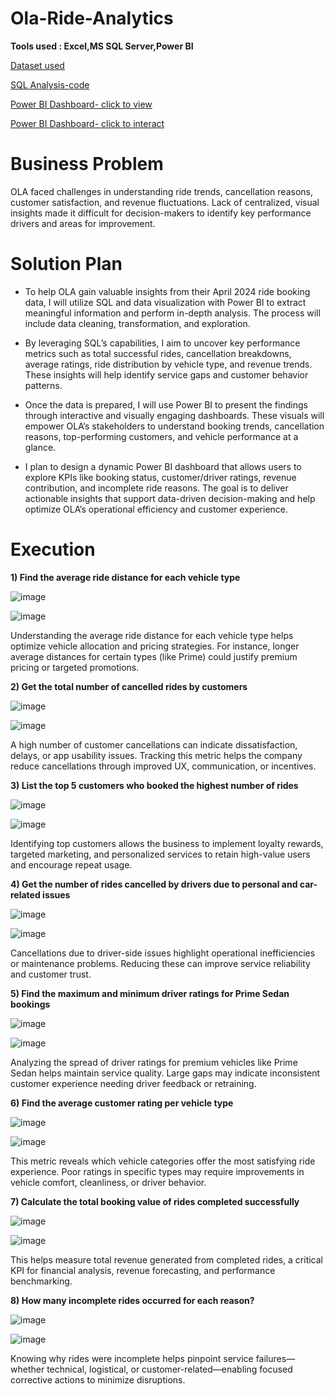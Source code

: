 # Ola-Ride-Analytics
**Tools used : Excel,MS SQL Server,Power BI**

[Dataset used](https://docs.google.com/spreadsheets/d/1tfhGked6AI4C1TwjwBMm2nvJPln1pw93/edit?usp=sharing&ouid=104819260278317021909&rtpof=true&sd=true)

[SQL Analysis-code](https://github.com/himanshii15/Ola-PowerBI-SQL-Project/blob/16ddd0c739801ea428faddf60d9647d023e4ac58/sql_analysis)

[Power BI Dashboard- click to view](https://github.com/himanshii15/Ola-PowerBI-SQL-Project/blob/16ddd0c739801ea428faddf60d9647d023e4ac58/olaproject.pdf)

[Power BI Dashboard- click to interact](https://github.com/himanshii15/Ola-PowerBI-SQL-Project/blob/16ddd0c739801ea428faddf60d9647d023e4ac58/olaproject.pbix)


# Business Problem
OLA faced challenges in understanding ride trends, cancellation reasons, customer satisfaction, and revenue fluctuations. Lack of centralized, visual insights made it difficult for decision-makers to identify key performance drivers and areas for improvement.


# Solution Plan
- To help OLA gain valuable insights from their April 2024 ride booking data, I will utilize SQL and data visualization with Power BI to extract meaningful information and perform in-depth analysis. The process will include data cleaning, transformation, and exploration.

- By leveraging SQL’s capabilities, I aim to uncover key performance metrics such as total successful rides, cancellation breakdowns, average ratings, ride distribution by vehicle type, and revenue trends. These insights will help identify service gaps and customer behavior patterns.
  
- Once the data is prepared, I will use Power BI to present the findings through interactive and visually engaging dashboards. These visuals will empower OLA’s stakeholders to understand booking trends, cancellation reasons, top-performing customers, and vehicle performance at a glance.

- I plan to design a dynamic Power BI dashboard that allows users to explore KPIs like booking status, customer/driver ratings, revenue contribution, and incomplete ride reasons. The goal is to deliver actionable insights that support data-driven decision-making and help optimize OLA’s operational efficiency and customer experience.


# Execution

**1) Find the average ride distance for each vehicle type**

 ![image](https://github.com/user-attachments/assets/356a283b-d912-4ca6-b746-e251b2c386d7)

 ![image](https://github.com/user-attachments/assets/685f497a-95d1-4817-832d-0bddeca9985c)

Understanding the average ride distance for each vehicle type helps optimize vehicle allocation and pricing strategies. For instance, longer average distances for certain types (like Prime) could justify premium pricing or targeted promotions.

**2) Get the total number of cancelled rides by customers**

![image](https://github.com/user-attachments/assets/35d05811-ac27-4a69-b6e4-41b87e3008bf)

![image](https://github.com/user-attachments/assets/5abe6ffc-1f6b-4ea9-b9ba-732c7a8f5dd0)

A high number of customer cancellations can indicate dissatisfaction, delays, or app usability issues. Tracking this metric helps the company reduce cancellations through improved UX, communication, or incentives.

**3) List the top 5 customers who booked the highest number of rides**

![image](https://github.com/user-attachments/assets/7ffcb4db-97c6-417a-a772-4bfec824b8ec)

![image](https://github.com/user-attachments/assets/d8bbf8e6-0c47-4e06-9260-c91b8a1d53ee)

Identifying top customers allows the business to implement loyalty rewards, targeted marketing, and personalized services to retain high-value users and encourage repeat usage.

**4) Get the number of rides cancelled by drivers due to personal and car-related issues**

![image](https://github.com/user-attachments/assets/58812478-8435-414e-863c-39c7fd46d52f)

![image](https://github.com/user-attachments/assets/34f2fc9e-d956-49b4-915b-b8d7591e58cd)

Cancellations due to driver-side issues highlight operational inefficiencies or maintenance problems. Reducing these can improve service reliability and customer trust.

**5) Find the maximum and minimum driver ratings for Prime Sedan bookings**

![image](https://github.com/user-attachments/assets/f3367e6d-6cf9-400d-bf35-af2df89517c1)

![image](https://github.com/user-attachments/assets/b16b6fc7-17f1-42bd-b1a8-e7855a313677)

Analyzing the spread of driver ratings for premium vehicles like Prime Sedan helps maintain service quality. Large gaps may indicate inconsistent customer experience needing driver feedback or retraining.

**6) Find the average customer rating per vehicle type**

![image](https://github.com/user-attachments/assets/dea8d390-0243-45f4-b229-79ee0c196dd3)

![image](https://github.com/user-attachments/assets/59c9884d-889f-4d6b-a603-6178c2966d99)

This metric reveals which vehicle categories offer the most satisfying ride experience. Poor ratings in specific types may require improvements in vehicle comfort, cleanliness, or driver behavior.

**7) Calculate the total booking value of rides completed successfully**

![image](https://github.com/user-attachments/assets/68ea2d5d-6b96-4289-9f4c-f0f07a96758b)

![image](https://github.com/user-attachments/assets/6b99fff2-ea77-4eeb-a32f-e38dc2cf8a9a)

This helps measure total revenue generated from completed rides, a critical KPI for financial analysis, revenue forecasting, and performance benchmarking.

**8) How many incomplete rides occurred for each reason?**

![image](https://github.com/user-attachments/assets/9c4921b0-5306-40cc-af1b-278abf75947e)

![image](https://github.com/user-attachments/assets/b9413274-13c5-4f96-8d81-48198b018134)

Knowing why rides were incomplete helps pinpoint service failures—whether technical, logistical, or customer-related—enabling focused corrective actions to minimize disruptions.


















